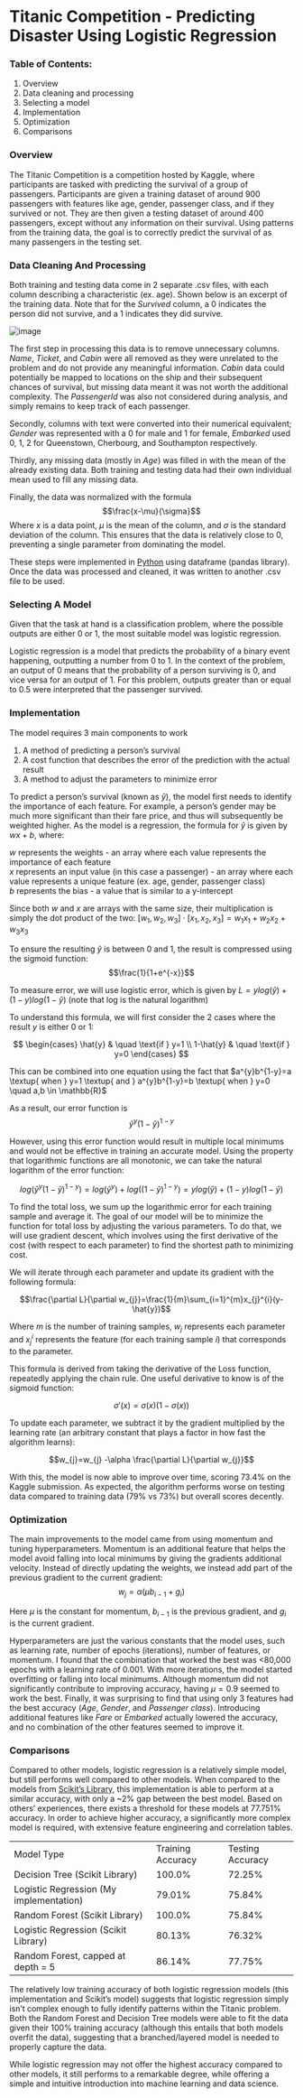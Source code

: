 # Titanic Competition - Predicting Disaster Using Logistic Regression


### Table of Contents:



1. Overview
2. Data cleaning and processing
3. Selecting a model
4. Implementation
5. Optimization
6. Comparisons


### Overview

The Titanic Competition is a competition hosted by Kaggle, where participants are tasked with predicting the survival of a group of passengers. Participants are given a training dataset of around 900 passengers with features like age, gender, passenger class, and if they survived or not. They are then given a testing dataset of around 400 passengers, except without any information on their survival. Using patterns from the training data, the goal is to correctly predict the survival of as many passengers in the testing set. 


### Data Cleaning And Processing

Both training and testing data come in 2 separate .csv files, with each column describing a characteristic (ex. age). Shown below is an excerpt of the training data. Note that for the _Survived_ column, a 0 indicates the person did not survive, and a 1 indicates they did survive. 

![image](https://github.com/David-Ykz/Titanic-Challenge/assets/59211419/f719cbee-af09-4b7d-b751-ebeb97682682)

The first step in processing this data is to remove unnecessary columns. _Name_, _Ticket_, and _Cabin_ were all removed as they were unrelated to the problem and do not provide any meaningful information. _Cabin_ data could potentially be mapped to locations on the ship and their subsequent chances of survival, but missing data meant it was not worth the additional complexity. The _PassengerId_ was also not considered during analysis, and simply remains to keep track of each passenger. 

Secondly, columns with text were converted into their numerical equivalent; _Gender_ was represented with a 0 for male and 1 for female, _Embarked_ used 0, 1, 2 for Queenstown, Cherbourg, and Southampton respectively. 

Thirdly, any missing data (mostly in _Age_) was filled in with the mean of the already existing data. Both training and testing data had their own individual mean used to fill any missing data. 

Finally, the data was normalized with the formula $$\frac{x-\mu}{\sigma}$$ Where $x$ is a data point, $\mu$ is the mean of the column, and $\sigma$ is the standard deviation of the column. This ensures that the data is relatively close to 0, preventing a single parameter from dominating the model. 

These steps were implemented in [Python](https://github.com/David-Ykz/Titanic-Python-Libraries) using dataframe (pandas library). Once the data was processed and cleaned, it was written to another .csv file to be used.


### Selecting A Model

Given that the task at hand is a classification problem, where the possible outputs are either 0 or 1, the most suitable model was logistic regression. 

Logistic regression is a model that predicts the probability of a binary event happening, outputting a number from 0 to 1. In the context of the problem, an output of 0 means that the probability of a person surviving is 0, and vice versa for an output of 1. For this problem, outputs greater than or equal to 0.5 were interpreted that the passenger survived. 


### Implementation

The model requires 3 main components to work



1. A method of predicting a person’s survival
2. A cost function that describes the error of the prediction with the actual result
3. A method to adjust the parameters to minimize error

To predict a person’s survival (known as $\hat{y}$), the model first needs to identify the importance of each feature. For example, a person’s gender may be much more significant than their fare price, and thus will subsequently be weighted higher. As the model is a regression, the formula for $\hat{y}$ is given by $wx+b$, where:

$w$ represents the weights - an array where each value represents the importance of each feature  
$x$ represents an input value (in this case a passenger) - an array where each value represents a unique feature (ex. age, gender, passenger class)  
$b$ represents the bias - a value that is similar to a y-intercept  

Since both $w$ and $x$ are arrays with the same size, their multiplication is simply the dot product of the two: $[w_{1}, w_{2},w_{3}]\cdot[x_{1}, x_{2},x_{3}]=w_{1}x_{1}+w_{2}x_{2}+w_{3}x_{3}$

To ensure the resulting $\hat{y}$ is between 0 and 1, the result is compressed using the sigmoid function: $$\frac{1}{1+e^{-x}}$$

To measure error, we will use logistic error, which is given by $L=ylog(\hat{y})+(1-y)log(1-\hat{y})$ (note that log is the natural logarithm)

To understand this formula, we will first consider the 2 cases where the result $y$ is either 0 or 1:

$$ \begin{cases} \hat{y} & \quad \text{if } y=1 \\
1-\hat{y} & \quad \text{if } y=0 \end{cases} $$

This can be combined into one equation using the fact that $a^{y}b^{1-y}=a \textup{ when } y=1 \textup{ and } a^{y}b^{1-y}=b \textup{ when } y=0 \quad a,b \in \mathbb{R}$

As a result, our error function is $$\hat{y}^{y}(1-\hat{y})^{1-y}$$

However, using this error function would result in multiple local minimums and would not be effective in training an accurate model. Using the property that logarithmic functions are all monotonic, we can take the natural logarithm of the error function:

$$log(\hat{y}^{y}(1-\hat{y})^{1-y})=log(\hat{y}^{y})+log((1-\hat{y})^{1-y})=ylog(\hat{y})+(1-y)log(1-\hat{y})$$

To find the total loss, we sum up the logarithmic error for each training sample and average it. The goal of our model will be to minimize the function for total loss by adjusting the various parameters. To do that, we will use gradient descent, which involves using the first derivative of the cost (with respect to each parameter) to find the shortest path to minimizing cost. 

We will iterate through each parameter and update its gradient with the following formula: 

$$\frac{\partial L}{\partial w_{j}}=\frac{1}{m}\sum_{i=1}^{m}x_{j}^{i}(y-\hat{y})$$

Where $m$ is the number of training samples, $w_{j}$ represents each parameter and $x_{j}^{i}$ represents the feature (for each training sample $i$) that corresponds to the parameter. 

This formula is derived from taking the derivative of the Loss function, repeatedly applying the chain rule. One useful derivative to know is of the sigmoid function:

$${\sigma}'(x)=\sigma(x)(1-\sigma(x))$$

To update each parameter, we subtract it by the gradient multiplied by the learning rate (an arbitrary constant that plays a factor in how fast the algorithm learns):

$$w_{j}=w_{j} -\alpha \frac{\partial L}{\partial w_{j}}$$

With this, the model is now able to improve over time, scoring 73.4% on the Kaggle submission. As expected, the algorithm performs worse on testing data compared to training data (79% vs 73%) but overall scores decently.


### Optimization

The main improvements to the model came from using momentum and tuning hyperparameters. Momentum is an additional feature that helps the model avoid falling into local minimums by giving the gradients additional velocity. Instead of directly updating the weights, we instead add part of the previous gradient to the current gradient: $$w_{j}=\alpha(\mu b_{i-1}+g_{i})$$

Here $\mu$ is the constant for momentum, $b_{i-1}$ is the previous gradient, and $g_{i}$ is the current gradient.

Hyperparameters are just the various constants that the model uses, such as learning rate, number of epochs (iterations), number of features, or momentum. I found that the combination that worked the best was &lt;80,000 epochs with a learning rate of 0.001. With more iterations, the model started overfitting or falling into local minimums. Although momentum did not significantly contribute to improving accuracy, having $\mu=0.9$ seemed to work the best. Finally, it was surprising to find that using only 3 features had the best accuracy (_Age_, _Gender_, and _Passenger class_). Introducing additional features like _Fare_ or _Embarked_ actually lowered the accuracy, and no combination of the other features seemed to improve it. 


### Comparisons

Compared to other models, logistic regression is a relatively simple model, but still performs well compared to other models. When compared to the models from [Scikit’s Library](https://scikit-learn.org/stable/supervised_learning.html#supervised-learning), this implementation is able to perform at a similar accuracy, with only a ~2% gap between the best model. Based on others’ experiences, there exists a threshold for these models at 77.751% accuracy. In order to achieve higher accuracy, a significantly more complex model is required, with extensive feature engineering and correlation tables. 


<table>
  <tr>
   <td>Model Type
   </td>
   <td>Training Accuracy
   </td>
   <td>Testing Accuracy
   </td>
  </tr>
  <tr>
   <td>Decision Tree (Scikit Library)
   </td>
   <td>100.0%
   </td>
   <td>72.25%
   </td>
  </tr>
  <tr>
   <td>Logistic Regression (My implementation)
   </td>
   <td>79.01%
   </td>
   <td>75.84%
   </td>
  </tr>
  <tr>
   <td>Random Forest (Scikit Library)
   </td>
   <td>100.0%
   </td>
   <td>75.84%
   </td>
  </tr>
  <tr>
   <td>Logistic Regression (Scikit Library)
   </td>
   <td>80.13%
   </td>
   <td>76.32%
   </td>
  </tr>
  <tr>
   <td>Random Forest, capped at depth = 5
   </td>
   <td>86.14%
   </td>
   <td>77.75%
   </td>
  </tr>
</table>


The relatively low training accuracy of both logistic regression models (this implementation and Scikit’s model) suggests that logistic regression simply isn’t complex enough to fully identify patterns within the Titanic problem. Both the Random Forest and Decision Tree models were able to fit the data given their 100% training accuracy (although this entails that both models overfit the data), suggesting that a branched/layered model is needed to properly capture the data. 

While logistic regression may not offer the highest accuracy compared to other models, it still performs to a remarkable degree, while offering a simple and intuitive introduction into machine learning and data science. 
